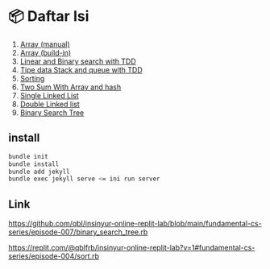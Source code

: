 # 📦 Daftar Isi

1. [Array (manual)](./1.rb)
2. [Array (build-in)](./2.rb)
3. [Linear and Binary search with TDD](./3-rb/linear_search.rb)
4. [Tipe data Stack and queue with TDD](./4-rb/)
5. [Sorting](./5-rb/sort.rb)
6. [Two Sum With Array and hash](./6-rb/hash.rb)
7. [Single Linked List](./7-rb/linked_list.rb)
8. [Double Linked list](./8-rb/doubly_linked_list.rb)
9. [Binary Search Tree](./9-rb/binary_search_tree.rb)

## install

```bash
bundle init
bundle install
bundle add jekyll
bundle exec jekyll serve <= ini run server
```

## Link

<https://github.com/qbl/insinyur-online-replit-lab/blob/main/fundamental-cs-series/episode-007/binary_search_tree.rb>

<https://replit.com/@qblfrb/insinyur-online-replit-lab?v=1#fundamental-cs-series/episode-004/sort.rb>
